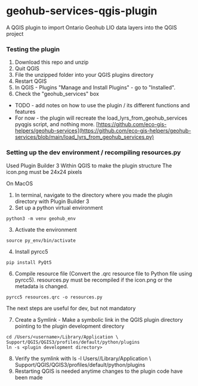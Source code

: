 # geohub-services-qgis-plugin
A QGIS plugin to import Ontario Geohub LIO data layers into the QGIS project

### Testing the plugin

1. Download this repo and unzip
2. Quit QGIS
3. File the unzipped folder into your QGIS plugins directory
4. Restart QGIS
5. In QGIS - Plugins "Manage and Install Plugins" - go to "Installed".
6. Check the "geohub_services" box


- TODO - add notes on how to use the plugin / its different functions and features
- For now - the plugin will recreate the load_lyrs_from_geohub_services pyqgis script, and nothing more. [https://github.com/eco-gis-helpers/geohub-services](https://github.com/eco-gis-helpers/geohub-services/blob/main/load_lyrs_from_geohub_services.py)


### Setting up the dev environment / recompiling resources.py
Used Plugin Builder 3 Within QGIS to make the plugin structure
The icon.png must be 24x24 pixels

On MacOS

1. In terminal, navigate to the directory where you made the plugin directory with Plugin Builder 3
2. Set up a python virtual environment
```
python3 -m venv geohub_env
```
3. Activate the environment
```
source py_env/bin/activate
```
4. Install pyrcc5
```
pip install PyQt5
```
6. Compile resource file (Convert the .qrc resource file to Python file using pyrcc5). resources.py must be recompiled if the icon.png or the metadata is changed.
```
pyrcc5 resources.qrc -o resources.py
```
The next steps are useful for dev, but not mandatory

7. Create a Symlink - Make a symbolic link in the QGIS plugin directory pointing to the plugin development directory
```
cd /Users/<username>/Library/Application \ Support/QGIS/QGIS3/profiles/default/python/plugins
ln -s <plugin development directory>
```
8. Verify the symlink with ls -l Users/<username>/Library/Application \ Support/QGIS/QGIS3/profiles/default/python/plugins
9. Restarting QGIS is needed anytime changes to the plugin code have been made
